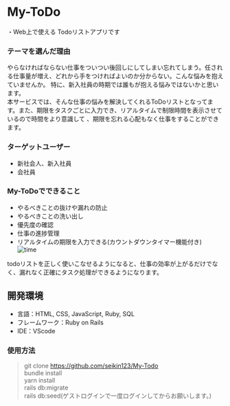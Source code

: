 # My-ToDo  
・Web上で使える Todoリストアプリです  

### テーマを選んだ理由  
やらなければならない仕事をついつい後回しにしてしまい忘れてしまう。任される仕事量が増え、どれから手をつければよいのか分からない。こんな悩みを抱えていませんか。
特に、新入社員の時期では誰もが抱える悩みではないかと思います。  
本サービスでは、そんな仕事の悩みを解決してくれるToDoリストとなってます。また、期限をタスクごとに入力でき、リアルタイムで制限時間を表示させているので時間をより意識して
、期限を忘れる心配もなく仕事をすることができます。  


### ターゲットユーザー  
* 新社会人、新入社員  
* 会社員  

### My-ToDoでできること  
* やるべきことの抜けや漏れの防止  
* やるべきことの洗い出し  
* 優先度の確認  
* 仕事の進捗管理  
* リアルタイムの期限を入力できる(カウントダウンタイマー機能付き)  　　
![time](https://user-images.githubusercontent.com/76866582/135817543-6135a601-8e65-4b7c-992d-5c9dfd6a6b05.gif)  

todoリストを正しく使いこなせるようになると、仕事の効率が上がるだけでなく、漏れなく正確にタスク処理ができるようになります。  

## 開発環境  
* 言語：HTML, CSS, JavaScript, Ruby, SQL  
* フレームワーク：Ruby on Rails  
* IDE：VScode  

### 使用方法  
> git clone https://github.com/seikin123/My-Todo  
> bundle install  
> yarn install  
> rails db:migrate  
> rails db:seed(ゲストログインで一度ログインしてからお願いします。)  
